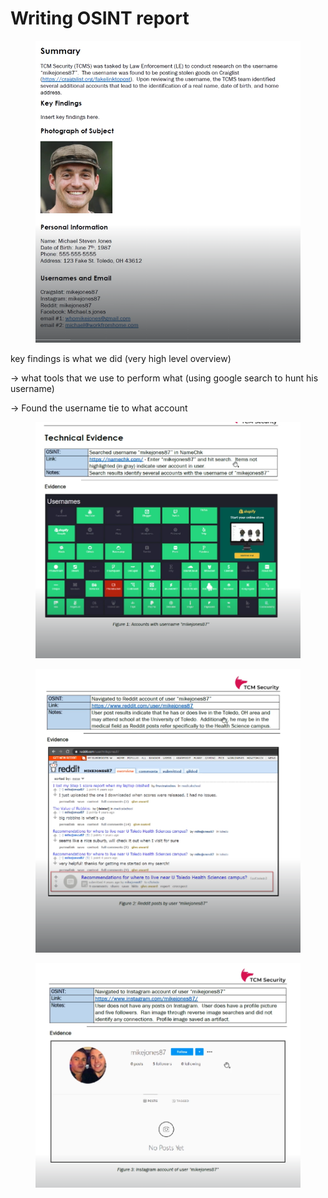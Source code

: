 # Writing OSINT report

<figure><img src="../.gitbook/assets/image (186).png" alt=""><figcaption></figcaption></figure>

key findings is what we did (very high level overview)

\-> what tools that we use to perform what (using google search to hunt his username)&#x20;

\-> Found the username tie to what account&#x20;

<figure><img src="../.gitbook/assets/image (187).png" alt=""><figcaption></figcaption></figure>

<figure><img src="../.gitbook/assets/image (188).png" alt=""><figcaption></figcaption></figure>

<figure><img src="../.gitbook/assets/image (189).png" alt=""><figcaption></figcaption></figure>
